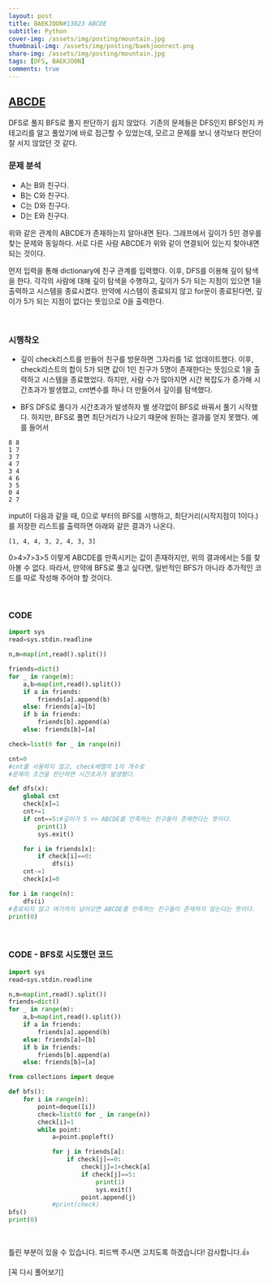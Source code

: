 ```yaml
---
layout: post
title: BAEKJOON#13023 ABCDE
subtitle: Python
cover-img: /assets/img/posting/mountain.jpg
thumbnail-img: /assets/img/posting/baekjoonrect.png
share-img: /assets/img/posting/mountain.jpg
tags: [DFS, BAEKJOON]
comments: true
---
```


## [ABCDE](https://www.acmicpc.net/problem/13023)

DFS로 풀지 BFS로 풀지 판단하기 쉽지 않았다.
기존의 문제들은 DFS인지 BFS인지 카테고리를 알고 풀었기에 바로 접근할 수 있었는데, 모르고 문제를 보니 생각보다 판단이 잘 서지 않았던 것 같다.

### 문제 분석

- A는 B와 친구다.
- B는 C와 친구다.
- C는 D와 친구다.
- D는 E와 친구다.

위와 같은 관계의 ABCDE가 존재하는지 알아내면 된다.
그래프에서 깊이가 5인 경우를 찾는 문제와 동일하다. 서로 다른 사람 ABCDE가 위와 같이 연결되어 있는지 찾아내면 되는 것이다.

먼저 입력을 통해 dictionary에 친구 관계를 입력했다.
이후, DFS를 이용해 깊이 탐색을 한다.
각각의 사람에 대해 깊이 탐색을 수행하고, 깊이가 5가 되는 지점이 있으면 1을 출력하고 시스템을 종료시켰다.
만약에 시스템이 종료되지 않고 for문이 종료된다면, 깊이가 5가 되는 지점이 없다는 뜻임으로 0을 출력한다.

<br>

### 시행착오

- 깊이
  check리스트를 만들어 친구를 방문하면 그자리를 1로 업데이트했다.
  이후, check리스트의 합이 5가 되면 값이 1인 친구가 5명이 존재한다는 뜻임으로 1을 출력하고 시스템을 종료했었다.
  하지만, 사람 수가 많아지면 시간 복잡도가 증가해 시간초과가 발생했고, cnt변수를 하나 더 만들어서 깊이를 탐색했다.

- BFS
  DFS로 풀다가 시간초과가 발생하자 별 생각없이 BFS로 바꿔서 풀기 시작했다.
  하지만, BFS로 풀면 최단거리가 나오기 때문에 원하는 결과를 얻지 못했다.
  예를 들어서

```
8 8
1 7
3 7
4 7
3 4
4 6
3 5
0 4
2 7
```

input이 다음과 같을 때, 0으로 부터의 BFS를 시행하고, 최단거리(시작지점이 1이다.)를 저장한 리스트를 출력하면 아래와 같은 결과가 나온다.

```
[1, 4, 4, 3, 2, 4, 3, 3]
```

0>4>7>3>5 이렇게 ABCDE를 만족시키는 값이 존재하지만, 위의 결과에서는 5를 찾아볼 수 없다.
따라서, 만약에 BFS로 풀고 싶다면, 일반적인 BFS가 아니라 추가적인 코드를 따로 작성해 주어야 할 것이다.

<br>

### CODE

```python
import sys
read=sys.stdin.readline

n,m=map(int,read().split())

friends=dict()
for _ in range(m):
    a,b=map(int,read().split())
    if a in friends:
        friends[a].append(b)
    else: friends[a]=[b]
    if b in friends:
        friends[b].append(a)
    else: friends[b]=[a]

check=list(0 for _ in range(n))

cnt=0
#cnt를 사용하지 않고, check배열의 1의 개수로
#문제의 조건을 판단하면 시간초과가 발생했다.

def dfs(x):
    global cnt
    check[x]=1
    cnt+=1
    if cnt==5:#깊이가 5 >> ABCDE를 만족하는 친구들이 존재한다는 뜻이다.
        print(1)
        sys.exit()

    for i in friends[x]:
        if check[i]==0:
            dfs(i)
    cnt-=1
    check[x]=0

for i in range(n):
    dfs(i)
#종료되지 않고 여기까지 넘어오면 ABCDE를 만족하는 친구들이 존재하지 않는다는 뜻이다.
print(0)
```

<br>

### CODE - BFS로 시도했던 코드

```python
import sys
read=sys.stdin.readline

n,m=map(int,read().split())
friends=dict()
for _ in range(m):
    a,b=map(int,read().split())
    if a in friends:
        friends[a].append(b)
    else: friends[a]=[b]
    if b in friends:
        friends[b].append(a)
    else: friends[b]=[a]

from collections import deque

def bfs():
    for i in range(n):
        point=deque([i])
        check=list(0 for _ in range(n))
        check[i]=1
        while point:
            a=point.popleft()

            for j in friends[a]:
                if check[j]==0:
                    check[j]=1+check[a]
                    if check[j]==5:
                        print(1)
                        sys.exit()
                    point.append(j)
            #print(check)
bfs()
print(0)
```

<br>

틀린 부분이 있을 수 있습니다. 피드백 주시면 고치도록 하겠습니다!
감사합니다.👍

[꼭 다시 풀어보기]
<br>
<br>
